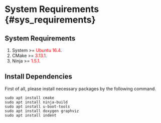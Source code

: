 System Requirements {#sys_requirements}
===============

## System Requirements ##

1. System >= <span style="color:red">Ubuntu 16.4</span>.
2. CMake >= <span style="color:red">3.13.1</span>.
3. Ninja >= <span style="color:red">1.5.1</span>.

## Install Dependencies ##

First of all, please install necessary packages by the following command.

	sudo apt install cmake
	sudo apt install ninja-build
	sudo apt install u-boot-tools
	sudo apt install doxygen graphviz
	sudo apt install indent
